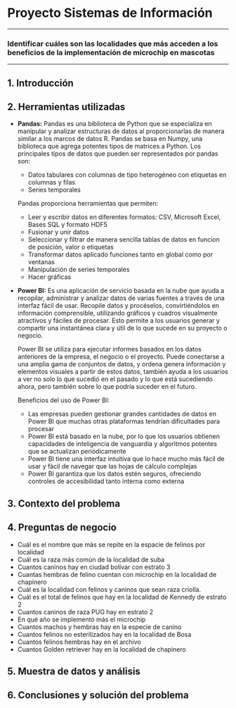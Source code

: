 # Proyecto Sistemas de Información

-----------------------------------------------------------------------------------------------------------
### Identificar cuáles son las localidades que más acceden a los beneficios de la implementación de microchip en mascotas
-----------------------------------------------------------------------------------------------------------

## 1. Introducción
## 2. Herramientas utilizadas

* **Pandas:** Pandas es una biblioteca de Python que se especializa en manipular y analizar estructuras de datos al proporcionarlas de manera similar a los marcos de datos R. Pandas se basa en Numpy, una biblioteca que agrega potentes tipos de matrices a Python. Los principales tipos de datos que pueden ser representados por pandas son:

  *  Datos tabulares con columnas de tipo heterogéneo con etiquetas en columnas y filas
  *  Series temporales
  
  Pandas proporciona herramientas que permiten:

  * Leer y escribir datos en diferentes formatos: CSV, Microsoft Excel, Bases SQL y formato HDF5
  * Fusionar y unir datos
  * Seleccionar y filtrar de manera sencilla tablas de datos en funcion de posición, valor o etiquetas
  * Transformar datos aplicado funciones tanto en global como por ventanas
  * Manipulación de series temporales
  * Hacer gráficas

* **Power BI:** Es una aplicación de servicio basada en la nube que ayuda a recopilar, administrar y analizar datos de varias fuentes a través de una interfaz fácil de usar. Recopile datos y procéselos, convirtiéndolos en información comprensible, utilizando gráficos y cuadros visualmente atractivos y fáciles de procesar. Esto permite a los usuarios generar y compartir una instantánea clara y útil de lo que sucede en su proyecto o negocio.

  Power BI se utiliza para ejecutar informes basados en los datos anteriores de la empresa, el negocio o el proyecto. Puede conectarse a una amplia gama de conjuntos de  datos, y ordena genera información y elementos visuales a partir de estos datos, también ayuda a los usuarios a ver no solo lo que sucedió en el pasado y lo que está sucediendo ahora, pero también sobre lo que podría suceder en el futuro.

  Beneficios del uso de Power BI:
 
   * Las empresas pueden gestionar  grandes cantidades de datos en Power BI que muchas otras plataformas tendrían dificultades para procesar
   * Power BI está basado en la nube, por lo que los usuarios obtienen capacidades de inteligencia de vanguardia y algoritmos potentes que se actualizan periódicamente
   * Power BI tiene una interfaz intuitiva que lo hace mucho más fácil de usar y fácil de navegar que las hojas de cálculo complejas
   *  Power BI garantiza que los datos estén seguros, ofreciendo controles de accesibilidad tanto interna como externa
 

## 3. Contexto del problema
## 4. Preguntas de negocio

* Cuál es el nombre que más se repite en la espacie de felinos por localidad 
* Cuál es la raza más común de la localidad de suba 
* Cuantos caninos hay en ciudad bolívar con estrato 3 
* Cuantas hembras de felino cuentan con microchip en la localidad de chapinero 
* Cuál es la localidad con felinos y caninos que sean raza criolla.  
* Cuál es el total de felinos que hay en la localidad de Kennedy de estrato 2  
* Cuantos caninos de raza PUG hay en estrato 2 
* En qué año se implementó más el microchip 
* Cuantos machos y hembras hay en la especie de canino 
* Cuantos felinos no esterilizados hay en la localidad de Bosa 
* Cuantos felinos hembras hay en el archivo 
* Cuantos Golden retriever hay en la localidad de chapinero  

## 5. Muestra de datos y análisis
## 6. Conclusiones y solución del problema
